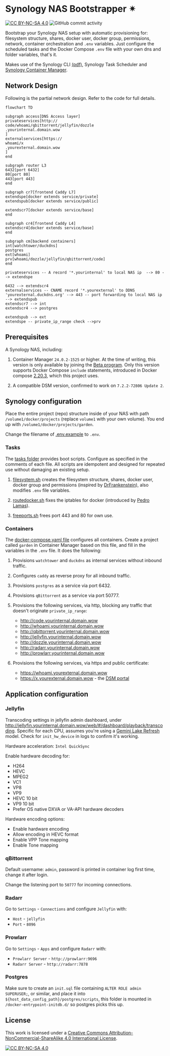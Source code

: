 # Synology NAS Bootstrapper ✴

[![CC BY-NC-SA 4.0][cc-by-nc-sa-shield]][cc-by-nc-sa]
![GitHub commit activity](https://img.shields.io/github/commit-activity/m/erwinkramer/synology-nas-bootstrapper)

Bootstrap your Synology NAS setup with automatic provisioning for: filesystem structure, shares, docker user, docker group, permissions, network, container orchestration and `.env` variables. Just configure the scheduled tasks and the Docker Compose `.env` file with your own dns and folder variables, that's it.

Makes use of the Synology CLI [(pdf)](https://global.download.synology.com/download/Document/Software/DeveloperGuide/Firmware/DSM/All/enu/Synology_DiskStation_Administration_CLI_Guide.pdf), Synology Task Scheduler and [Synology Container Manager](https://www.synology.com/nl-nl/dsm/feature/container-manager).

## Network Design

Following is the partial network design. Refer to the code for full details.

```mermaid
flowchart TD

subgraph access[DNS Access layer]
privateservices[http://
code/whoami/qbittorrent/jellyfin/dozzle
.yourinternal.domain.wow
]
externalservices[https://
whoami/x
.yourexternal.domain.wow
]
end

subgraph router L3
6432[port 6432]
80[port 80]
443[port 443]
end

subgraph cr7[frontend Caddy L7]
extendspe[docker extends service/private]
extendspub[docker extends service/public]

extendscr7[docker extends service/base]
end

subgraph cr4[frontend Caddy L4]
extendscr4[docker extends service/base]
end

subgraph cm[backend containers]
int[watchtower/duckdns]
postgres
ext[whoami]
prv[whoami/dozzle/jellyfin/qbittorrent/code]
end

privateservices -- A record '*.yourinternal' to local NAS ip  --> 80 --> extendspe

6432 --> extendscr4
externalservices -- CNAME record '*.yourexternal' to DDNS 'yourexternal.duckdns.org' --> 443 -- port forwarding to local NAS ip --> extendspub
extendscr7 --> int
extendscr4 --> postgres

extendspub --> ext
extendspe -- private_ip_range check -->prv
```

## Prerequisites

A Synology NAS, including:

1. Container Manager `24.0.2-1525` or higher. At the time of writing, this version is only available by joining the [Beta program](https://www.synology.com/nl-nl/beta/ContainerManager24_0_2). Only this version supports Docker Compose `include` statements, introduced in Docker compose [2.20.3](https://docs.docker.com/compose/releases/release-notes/#2203), which this project uses.

1. A compatible DSM version, confirmed to work on `7.2.2-72806 Update 2`.

## Synology configuration

Place the entire project (repo) structure inside of your NAS with path `/volume1/docker/projects` (replace `volume1` with your own volume). You end up with `/volume1/docker/projects/garden`.

Change the filename of [.env.example](garden/.env.example) to `.env`.

### Tasks

The [tasks folder](./garden/tasks/) provides boot scripts. Configure as specified in the comments of each file. All scripts are idempotent and designed for repeated use without damaging an existing setup.

1. [filesystem.sh](./garden/tasks/filesystem.sh) creates the filesystem structure, shares, docker user, docker group and permissions (inspired by [DrFrankenstein](https://drfrankenstein.co.uk/step-2-setting-up-a-restricted-docker-user-and-obtaining-ids/)), also modifies `.env` file variables.

1. [routedocker.sh](./garden/tasks/routedocker.sh) fixes the iptables for docker (introduced by [Pedro Lamas](https://gist.github.com/pedrolamas)).

1. [freeports.sh](./garden/tasks/freeports.sh) frees port 443 and 80 for own use.

### Containers

The [docker-compose.yaml file](./garden/docker-compose.yaml) configures all containers. Create a project called `garden` in Container Manager based on this file, and fill in the variables in the `.env` file. It does the following:

1. Provisions `watchtower` and `duckdns` as internal services without inbound traffic.

1. Configures `caddy` as reverse proxy for all inbound traffic.

1. Provisions `postgres` as a service via port 6432.

1. Provisions `qBittorrent` as a service via port 50777.

1. Provisions the following services, via http, blocking any traffic that doesn't originate `private_ip_range`:

    - <http://code.yourinternal.domain.wow>
    - <http://whoami.yourinternal.domain.wow>
    - <http://qbittorrent.yourinternal.domain.wow>
    - <http://jellyfin.yourinternal.domain.wow>
    - <http://dozzle.yourinternal.domain.wow>
    - <http://radarr.yourinternal.domain.wow>
    - <http://prowlarr.yourinternal.domain.wow>

1. Provisions the following services, via https and public certificate:

    - <https://whoami.yourexternal.domain.wow>
    - <https://x.yourexternal.domain.wow> - the [DSM portal](https://kb.synology.com/en-af/DSM/help/DSM/AdminCenter/system_login_portal_dsm)

## Application configuration

### Jellyfin

Transcoding settings in jellyfin admin dashboard, under <http://jellyfin.yourinternal.domain.wow/web/#/dashboard/playback/transcoding>. Specific for each CPU, assumes you're using a [Gemini Lake Refresh](https://en.wikipedia.org/wiki/Goldmont_Plus#Desktop_processors_(Gemini_Lake_Refresh)) model. Check for `init_hw_device` in logs to confirm it's working.

Hardware acceleration: `Intel QuickSync`

Enable hardware decoding for:

- H264
- HEVC
- MPEG2
- VC1
- VP8
- VP9
- HEVC 10 bit
- VP9 10 bit
- Prefer OS native DXVA or VA-API hardware decoders

Hardware encoding options:

- Enable hardware encoding
- Allow encoding in HEVC format
- Enable VPP Tone mapping
- Enable Tone mapping

### qBittorrent

Default username: `admin`, password is printed in container log first time, change it after login.

Change the listening port to `50777` for incoming connections.

### Radarr

Go to `Settings` - `Connections` and configure `Jellyfin` with: 
- `Host` - `jellyfin`
- `Port` - `8096`

### Prowlarr

Go to `Settings` - `Apps` and configure `Radarr` with: 
- `Prowlarr Server` -  `http://prowlarr:9696`
- `Radarr Server` - `http://radarr:7878`

### Postgres

Make sure to create an `init.sql` file containing `ALTER ROLE admin SUPERUSER;`, or similar, and place it into `${host_data_config_path}/postgres/scripts`, this folder is mounted in `/docker-entrypoint-initdb.d/` so postgres picks this up.

## License

This work is licensed under a
[Creative Commons Attribution-NonCommercial-ShareAlike 4.0 International License][cc-by-nc-sa].

[![CC BY-NC-SA 4.0][cc-by-nc-sa-image]][cc-by-nc-sa]

[cc-by-nc-sa]: http://creativecommons.org/licenses/by-nc-sa/4.0/
[cc-by-nc-sa-image]: https://licensebuttons.net/l/by-nc-sa/4.0/88x31.png
[cc-by-nc-sa-shield]: https://img.shields.io/badge/License-CC%20BY--NC--SA%204.0-lightgrey.svg
